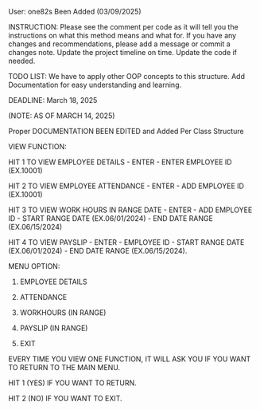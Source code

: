User: one82s Been Added (03/09/2025)

INSTRUCTION: 
Please see the comment per code as it will tell you the instructions on what this method means and what for. 
If you have any changes and recommendations, please add a message or commit a changes note. 
Update the project timeline on time. 
Update the code if needed. 


TODO LIST: We have to apply other OOP concepts to this structure. Add  Documentation for easy understanding and learning. 

DEADLINE: March 18, 2025

(NOTE: AS OF MARCH 14, 2025)

Proper DOCUMENTATION BEEN EDITED and Added Per Class Structure

VIEW FUNCTION: 

HIT 1 TO VIEW EMPLOYEE DETAILS - ENTER - ENTER EMPLOYEE ID (EX.10001)

HIT 2 TO VIEW EMPLOYEE ATTENDANCE - ENTER - ADD EMPLOYEE ID (EX.10001)

HIT 3 TO VIEW WORK HOURS IN RANGE DATE - ENTER - ADD EMPLOYEE ID - START RANGE DATE (EX.06/01/2024) - END DATE RANGE (EX.06/15/2024)

HIT 4 TO VIEW PAYSLIP - ENTER - EMPLOYEE ID - START RANGE DATE (EX.06/01/2024) - END DATE RANGE (EX.06/15/2024). 

MENU OPTION: 

1. EMPLOYEE DETAILS

2. ATTENDANCE

3. WORKHOURS (IN RANGE)

4. PAYSLIP (IN RANGE)

5. EXIT

EVERY TIME YOU VIEW ONE FUNCTION, IT WILL ASK YOU IF YOU WANT TO RETURN TO THE MAIN MENU. 

HIT 1 (YES) IF YOU WANT TO RETURN. 

HIT 2 (NO) IF YOU WANT TO EXIT. 


